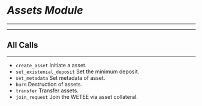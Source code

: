 # ***Assets Module***
***

***
## All Calls
***

* `create_asset` Initiate a asset.
* `set_existenial_deposit` Set the minimum deposit.
* `set_metadata` Set metadata of asset.
* `burn` Destruction of assets.
* `transfer` Transfer assets.
* `join_request` Join the WETEE via asset collateral.
